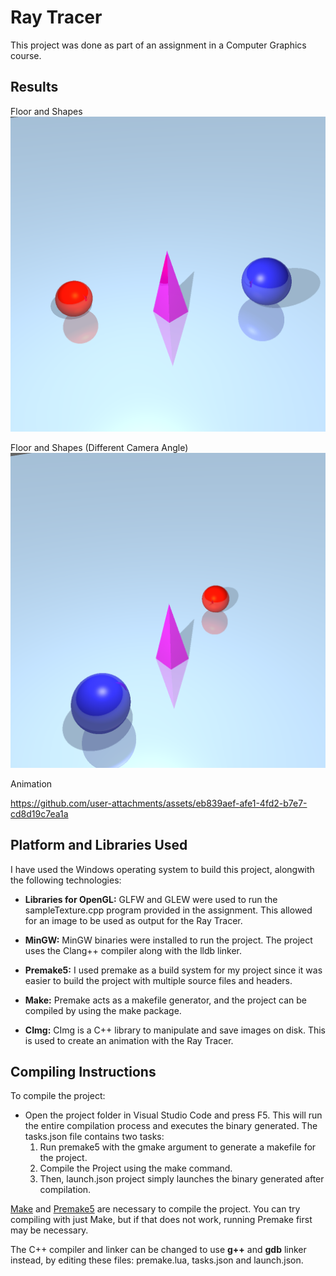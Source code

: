 
# Ray Tracer

This project was done as part of an assignment in a Computer Graphics course.

## Results

Floor and Shapes
![floor-and-shapes](animations/0.png)

Floor and Shapes (Different Camera Angle)
![floor-and-shapes-diff-camera-angle](animations/150.png)


Animation

https://github.com/user-attachments/assets/eb839aef-afe1-4fd2-b7e7-cd8d19c7ea1a

## Platform and Libraries Used

I have used the Windows operating system to build this project, alongwith the following technologies:

- **Libraries for OpenGL:** GLFW and GLEW were used to run the sampleTexture.cpp program provided in the assignment. This allowed for an image to be used as output for the Ray Tracer.

- **MinGW:** MinGW binaries were installed to run the project. The project uses the Clang++ compiler along with the lldb linker.

- **Premake5:** I used premake as a build system for my project since it was easier to build the project with multiple source files and headers.

- **Make:** Premake acts as a makefile generator, and the project can be compiled by using the make package.

- **CImg:** CImg is a C++ library to manipulate and save images on disk. This is used to create an animation with the Ray Tracer.

## Compiling Instructions

To compile the project:

- Open the project folder in Visual Studio Code and press F5. This will run the entire compilation process and executes the binary generated. The tasks.json file contains two tasks: 
    1. Run premake5 with the gmake argument to generate a makefile for the project.
    2. Compile the Project using the make command. 
    3. Then, launch.json project simply launches the binary generated after compilation. 
    
    
[Make](https://gnuwin32.sourceforge.net/packages/make.htm) and [Premake5](https://premake.github.io/) are necessary to compile the project. You can try compiling with just Make, but if that does not work, running Premake first may be necessary. 

The C++ compiler and linker can be changed to use **g++** and **gdb** linker instead, by editing these files: premake.lua, tasks.json and launch.json.  
